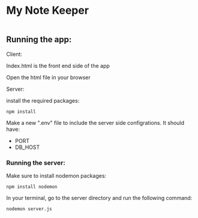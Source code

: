 <h1>My Note Keeper</h1>
<img scr="Screenshot.jpg"/>

<h2>Running the app:</h2>

<p>Client:</p>
<p>Index.html is the front end side of the app</p>
<p>Open the html file in your browser</p>

<p>Server:</p>
<p>install the required packages:</p>
<code>npm install</code>

<p>Make a new ".env" file to include the server side configrations. It should have:</p>
<ul>
    <li>PORT</li>
    <li>DB_HOST</li>
</ul>

<h3>Running the server:</h3>
<p>Make sure to install nodemon packages:</p>
<code>npm install nodemon</code>

<p>In your terminal, go to the server directory and run the following command:</p>
<code>nodemon server.js</code>
